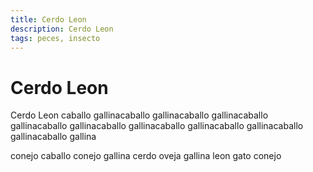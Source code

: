```yaml
---
title: Cerdo Leon
description: Cerdo Leon
tags: peces, insecto
---
```


# Cerdo Leon

Cerdo Leon caballo gallinacaballo gallinacaballo gallinacaballo gallinacaballo gallinacaballo gallinacaballo gallinacaballo gallinacaballo gallinacaballo gallina

conejo caballo conejo gallina cerdo oveja gallina leon gato conejo